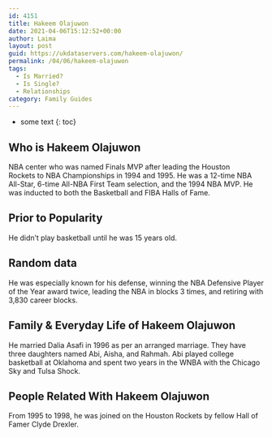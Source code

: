 ```yaml
---
id: 4151
title: Hakeem Olajuwon
date: 2021-04-06T15:12:52+00:00
author: Laima
layout: post
guid: https://ukdataservers.com/hakeem-olajuwon/
permalink: /04/06/hakeem-olajuwon
tags:
  - Is Married?
  - Is Single?
  - Relationships
category: Family Guides
---
```


* some text
{: toc}


## Who is Hakeem Olajuwon
                  
                  
                  
NBA center who was named Finals MVP after leading the Houston Rockets to NBA Championships in 1994 and 1995. He was a 12-time NBA All-Star, 6-time All-NBA First Team selection, and the 1994 NBA MVP. He was inducted to both the Basketball and FIBA Halls of Fame.
                  
              
            
              
            
                
                
                
## Prior to Popularity
                  
                  
                  
He didn&#8217;t play basketball until he was 15 years old.
                  
              
            
              
            
                
                
                
## Random data
                  
                  
                  
He was especially known for his defense, winning the NBA Defensive Player of the Year award twice, leading the NBA in blocks 3 times, and retiring with 3,830 career blocks.
                  
              
            
              
            
                
                
                
## Family & Everyday Life of Hakeem Olajuwon
                  
                  
                  
He married Dalia Asafi in 1996 as per an arranged marriage. They have three daughters named Abi, Aisha, and Rahmah. Abi played college basketball at Oklahoma and spent two years in the WNBA with the Chicago Sky and Tulsa Shock.
                  
              
            
              
            
                
                
                
## People Related With Hakeem Olajuwon
                  
                  
                  
From 1995 to 1998, he was joined on the Houston Rockets by fellow Hall of Famer Clyde Drexler.
                  
              
            
              
            
                
              
            
              
              
            
            
              
            
          
          
          